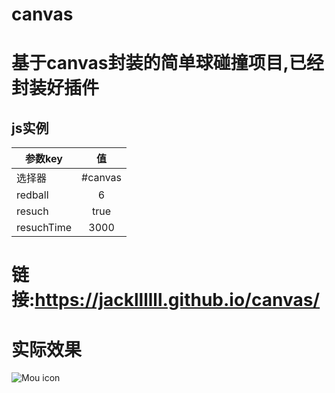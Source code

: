 # canvas
# 基于canvas封装的简单球碰撞项目,已经封装好插件
## js实例
| 参数key       | 值           |
| ------------- |:-------------:| 
| 选择器      | #canvas | 
| redball      | 6      | 
| resuch | true     |
| resuchTime | 3000     |  
# 链接:https://jackllllll.github.io/canvas/
# 实际效果
![Mou icon](https://github.com/Jackllllll/canvas/blob/master/demo.png)
